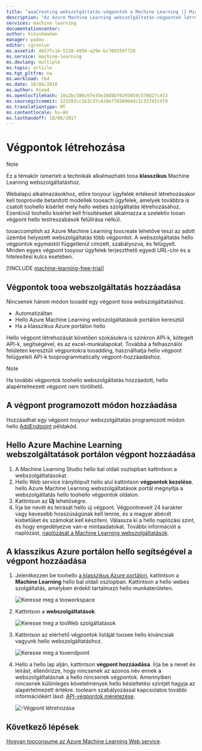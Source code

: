 ```yaml
---
title: "aaaCreating webszolgáltatás-végpontok a Machine Learning |} Microsoft Docs"
description: "Az Azure Machine Learning webszolgáltatás-végpontok létrehozása"
services: machine-learning
documentationcenter: 
author: hiteshmadan
manager: padou
editor: cgronlun
ms.assetid: 4657fc1b-5228-4950-a29e-bc709259f728
ms.service: machine-learning
ms.devlang: multiple
ms.topic: article
ms.tgt_pltfrm: na
ms.workload: tbd
ms.date: 10/04/2016
ms.author: himad
ms.openlocfilehash: 10a2bc586c6fe35e28d8bf0293854c578827c453
ms.sourcegitcommit: 523283cc1b3c37c428e77850964dc1c33742c5f0
ms.translationtype: MT
ms.contentlocale: hu-HU
ms.lasthandoff: 10/06/2017
---
```

# <a name="creating-endpoints"></a>Végpontok létrehozása
> [!NOTE]
>  Ez a témakör ismerteti a technikák alkalmazható tooa **klasszikus** Machine Learning webszolgáltatáshoz.
> 
> 

Webalapú alkalmazásokhoz, előre tooyour ügyfelek értékesít létrehozásakor kell tooprovide betanított modellek tooeach ügyfelek, amelyek továbbra is csatolt toohello kísérlet mely hello webes szolgáltatás létrehozásához. Ezenkívül toohello kísérlet kell frissítéseket alkalmazza a szelektív tooan végpont hello testreszabások felülírása nélkül.

tooaccomplish az Azure Machine Learning toocreate lehetővé teszi az adott üzembe helyezett webszolgáltatás több végpontot. A webszolgáltatás hello végpontok egymástól függetlenül címzett, szabályozva, és felügyelt. Minden egyes végpont tooyour ügyfelek terjeszthető egyedi URL-cím és a hitelesítési kulcs esetében.

[!INCLUDE [machine-learning-free-trial](../../includes/machine-learning-free-trial.md)]

## <a name="adding-endpoints-tooa-web-service"></a>Végpontok tooa webszolgáltatás hozzáadása
Nincsenek három módon tooadd egy végpont tooa webszolgáltatáshoz.

* Automatizáltan
* Hello Azure Machine Learning webszolgáltatások portálon keresztül
* Ha a klasszikus Azure portálon hello

Hello végpont létrehozását követően szokásokra is szinkron API-k, kötegelt API-k, segítségével, és az excel-munkalapokat. Továbbá a felhasználói felületen keresztüli végpontokra tooadding, használhatja hello végpont felügyeleti API-k tooprogrammatically végpont-hozzáadáshoz.

> [!NOTE]
> Ha további végpontok toohello webszolgáltatás hozzáadott, hello alapértelmezett végpont nem törölhető.
> 
> 

## <a name="adding-an-endpoint-programmatically"></a>A végpont programozott módon hozzáadása
Hozzáadhat egy végpont tooyour webszolgáltatás programozott módon hello [AddEndpoint](https://github.com/raymondlaghaeian/AML_EndpointMgmt/blob/master/Program.cs) példakód.

## <a name="adding-an-endpoint-using-hello-azure-machine-learning-web-services-portal"></a>Hello Azure Machine Learning webszolgáltatások portálon végpont hozzáadása
1. A Machine Learning Studio hello bal oldali oszlopban kattintson a webszolgáltatásokat.
2. Hello Web service irányítópult hello alul kattintson **végpontok kezelése**. hello Azure Machine Learning webszolgáltatások portál megnyitja a webszolgáltatás hello toohello végpontok oldalon.
3. Kattintson az **Új** lehetőségre.
4. Írja be nevét és leírását hello új végpont. Végpontneveit 24 karakter vagy kevesebb hosszúságúnak kell lennie, és a magyar ábécét kisbetűket és számokat kell készíteni. Válassza ki a hello naplózási szint, és hogy engedélyezve van-e mintaadatokat. További információt a naplózást, [naplózását a Machine Learning webszolgáltatások](machine-learning-web-services-logging.md).

## <a name="adding-an-endpoint-using-hello-azure-classic-portal"></a>A klasszikus Azure portálon hello segítségével a végpont hozzáadása
1. Jelentkezzen be toohello [a klasszikus Azure portálon](http://manage.windowsazure.com), kattintson a **Machine Learning** hello bal oldali oszlopban. Kattintson a hello webes szolgáltatás, amelyben érdekli tartalmazó hello munkaterületen.
   
    ![Keresse meg a tooworkspace](./media/machine-learning-create-endpoint/figure-1.png)
2. Kattintson a **webszolgáltatások**.
   
    ![Keresse meg a tooWeb szolgáltatások](./media/machine-learning-create-endpoint/figure-2.png)
3. Kattintson az elérhető végpontok listáját toosee hello kíváncsiak vagyunk hello webszolgáltatáshoz.
   
    ![Keresse meg a tooendpoint](./media/machine-learning-create-endpoint/figure-3.png)
4. Hello a hello lap alján, kattintson **végpont hozzáadása**. Írja be a nevet és leírást, ellenőrizze, hogy nincsenek az azonos név ennek a webszolgáltatásnak a hello nincsenek végpontok. Amennyiben nincsenek különleges követelmények hello késleltetési szintjét hagyja az alapértelmezett értékre. toolearn szabályozással kapcsolatos további információkért lásd: [API-végpontok méretezése](machine-learning-scaling-webservice.md).
   
    ![-Végpont létrehozása](./media/machine-learning-create-endpoint/figure-4.png)

## <a name="next-steps"></a>Következő lépések
[Hogyan tooconsume az Azure Machine Learning Web service](machine-learning-consume-web-services.md).

